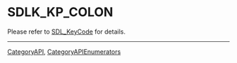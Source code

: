 # SDLK_KP_COLON

Please refer to [SDL_KeyCode](SDL_KeyCode) for details.

----
[CategoryAPI](CategoryAPI), [CategoryAPIEnumerators](CategoryAPIEnumerators)

